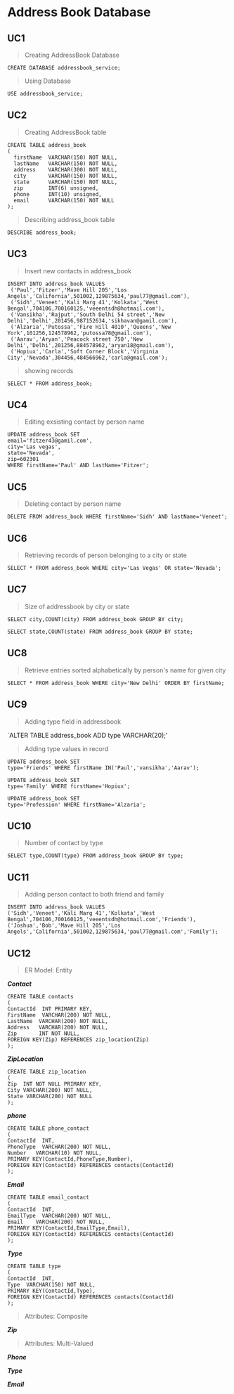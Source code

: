 # Address Book Database

## UC1 

> Creating AddressBook Database

`CREATE DATABASE addressbook_service;`

> Using Database

`USE addressbook_service;`

## UC2

> Creating AddressBook table

```
CREATE TABLE address_book 
(
  firstName  VARCHAR(150) NOT NULL,
  lastName   VARCHAR(150) NOT NULL,
  address    VARCHAR(300) NOT NULL,
  city       VARCHAR(150) NOT NULL,
  state      VARCHAR(150) NOT NULL,
  zip        INT(6) unsigned,
  phone      INT(10) unsigned,
  email      VARCHAR(150) NOT NULL
);

```
> Describing address_book table

`DESCRIBE address_book;`

## UC3

> Insert new contacts in address_book

```
INSERT INTO address_book VALUES 
 ('Paul','Fitzer','Mave Hill 205','Los Angels','California',501002,129875634,'paul77@gmail.com'),
 ('Sidh','Veneet','Kali Marg 41','Kolkata','West Bengal',704106,700160125,'veeentsdh@hotmail.com'),
 ('Vansikha','Rajput','South Delhi 54 street','New Delhi','Delhi',201456,987152634,'sikhavan@gamil.com'),
 ('Alzaria','Putossa','Fire Hill 4010','Queens','New York',101256,124578962,'putossa78@gmail.com'),
 ('Aarav','Aryan','Peacock street 750','New Delhi','Delhi',201256,884578962,'aryan18@gmail.com'),
 ('Hopiux','Carla','Soft Corner Block','Virginia City','Nevada',304456,484566962,'carla@gmail.com');
```
> showing records

`SELECT * FROM address_book;`

## UC4

> Editing exsisting contact by person name

```
UPDATE address_book SET 
email='fitzer43@gamil.com', 
city='Las vegas', 
state='Nevada',
zip=602301
WHERE firstName='Paul' AND lastName='Fitzer';
```

## UC5

> Deleting contact by person name

`DELETE FROM address_book WHERE firstName='Sidh' AND lastName='Veneet';`

## UC6

> Retrieving records of person belonging to a city or state

`SELECT * FROM address_book WHERE city='Las Vegas' OR state='Nevada';`

## UC7

> Size of addressbook by city or state

`SELECT city,COUNT(city) FROM address_book GROUP BY city;`

`SELECT state,COUNT(state) FROM address_book GROUP BY state;`

## UC8

> Retrieve entries sorted alphabetically by person's name for given city

`SELECT * FROM address_book WHERE city='New Delhi' ORDER BY firstName;`

## UC9

> Adding type field in addressbook

`ALTER TABLE address_book ADD type VARCHAR(20);'

> Adding type values in record

```
UPDATE address_book SET 
type='Friends' WHERE firstName IN('Paul','vansikha','Aarav');
```

```
UPDATE address_book SET 
type='Family' WHERE firstName='Hopiux';
```
```
UPDATE address_book SET 
type='Profession' WHERE firstName='Alzaria';
```

## UC10

> Number of contact by type

`SELECT type,COUNT(type) FROM address_book GROUP BY type;`

## UC11

> Adding person contact to both friend and family

```
INSERT INTO address_book VALUES 
('Sidh','Veneet','Kali Marg 41','Kolkata','West Bengal',704106,700160125,'veeentsdh@hotmail.com','Friends'),
('Joshua','Bob','Mave Hill 205','Los Angels','California',501002,129875634,'paul77@gmail.com','Family');
```

## UC12

> ER Model: Entity

***Contact***

```
CREATE TABLE contacts 
(
ContactId  INT PRIMARY KEY,
FirstName  VARCHAR(200) NOT NULL,
LastName  VARCHAR(200) NOT NULL,
Address   VARCHAR(200) NOT NULL,
Zip       INT NOT NULL,
FOREIGN KEY(Zip) REFERENCES zip_location(Zip)
);
```

***ZipLocation***


```
CREATE TABLE zip_location 
(
Zip  INT NOT NULL PRIMARY KEY,
City VARCHAR(200) NOT NULL,
State VARCHAR(200) NOT NULL
);
```

***phone***


```
CREATE TABLE phone_contact 
(
ContactId  INT,
PhoneType  VARCHAR(200) NOT NULL,
Number   VARCHAR(10) NOT NULL,
PRIMARY KEY(ContactId,PhoneType,Number),
FOREIGN KEY(ContactId) REFERENCES contacts(ContactId)
);
```

***Email***


```
CREATE TABLE email_contact 
(
ContactId  INT,
EmailType  VARCHAR(200) NOT NULL,
Email    VARCHAR(200) NOT NULL,
PRIMARY KEY(ContactId,EmailType,Email),
FOREIGN KEY(ContactId) REFERENCES contacts(ContactId)
);
```

***Type***

```
CREATE TABLE type 
(
ContactId  INT,
Type  VARCHAR(150) NOT NULL,
PRIMARY KEY(ContactId,Type),
FOREIGN KEY(ContactId) REFERENCES contacts(ContactId)
);
```

> Attributes: Composite

***Zip***

> Attributes: Multi-Valued

***Phone***

***Type***

***Email***







